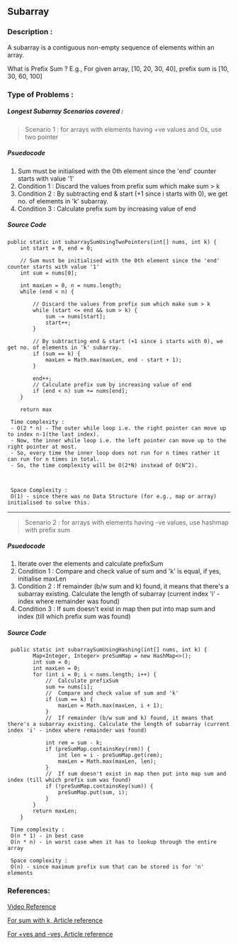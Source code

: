 ## Subarray

### Description :

A subarray is a contiguous non-empty sequence of elements within an array.

What is Prefix Sum ?
E.g., For given array, [10, 20, 30, 40], prefix sum is [10, 30, 60, 100]

### Type of Problems :

##### Longest Subarray Scenarios covered :

> Scenario 1 : for arrays with elements having +ve values and 0s, use two pointer

##### Psuedocode

1) Sum must be initialised with the 0th element since the 'end' counter starts with value '1'
2) Condition 1 : Discard the values from prefix sum which make sum > k
3) Condition 2 : By subtracting end & start (+1 since i starts with 0), we get no. of elements in 'k' subarray.
4) Condition 3 : Calculate prefix sum by increasing value of end

##### Source Code

```
public static int subarraySumUsingTwoPointers(int[] nums, int k) {
    int start = 0, end = 0;
    
    // Sum must be initialised with the 0th element since the 'end' counter starts with value '1' 
    int sum = nums[0]; 
    
    int maxLen = 0, n = nums.length;
    while (end < n) {
        
        // Discard the values from prefix sum which make sum > k 
        while (start <= end && sum > k) {
            sum -= nums[start];
            start++;
        }
        
        // By subtracting end & start (+1 since i starts with 0), we get no. of elements in 'k' subarray. 
        if (sum == k) {
            maxLen = Math.max(maxLen, end - start + 1);
        }

        end++;
        // Calculate prefix sum by increasing value of end
        if (end < n) sum += nums[end];
    }

    return max 
```

``` 
 Time complexity :
 - O(2 * n) - The outer while loop i.e. the right pointer can move up to index n-1(the last index). 
 - Now, the inner while loop i.e. the left pointer can move up to the right pointer at most. 
 - So, every time the inner loop does not run for n times rather it can run for n times in total. 
 - So, the time complexity will be O(2*N) instead of O(N^2).


 
 Space Complexity :
 O(1) - since there was no Data Structure (for e.g., map or array) initialised to solve this.
```

____

> Scenario 2 : for arrays with elements having -ve values, use hashmap with prefix sum

##### Psuedocode

1) Iterate over the elements and calculate prefixSum
2) Condition 1 : Compare and check value of sum and 'k' is equal, if yes, initialise maxLen
3) Condition 2 : If remainder (b/w sum and k) found, it means that there's a subarray existing. Calculate the length of
   subarray (current index 'i' - index where remainder was found)
4) Condition 3 : If sum doesn't exist in map then put into map sum and index (till which prefix sum was found)

##### Source Code

```
 public static int subarraySumUsingHashing(int[] nums, int k) {
        Map<Integer, Integer> preSumMap = new HashMap<>();
        int sum = 0;
        int maxLen = 0;
        for (int i = 0; i < nums.length; i++) {
            //  Calculate prefixSum
            sum += nums[i];
            //  Compare and check value of sum and 'k'
            if (sum == k) {
                maxLen = Math.max(maxLen, i + 1);
            }
            //  If remainder (b/w sum and k) found, it means that there's a subarray existing. Calculate the length of subarray (current index 'i' - index where remainder was found) 
             
            int rem = sum - k;
            if (preSumMap.containsKey(rem)) {
                int len = i - preSumMap.get(rem);
                maxLen = Math.max(maxLen, len);
            }
            //  If sum doesn't exist in map then put into map sum and index (till which prefix sum was found)
            if (!preSumMap.containsKey(sum)) {
                preSumMap.put(sum, i);
            }
        }
        return maxLen;
    }
```

``` 
 Time complexity :
 O(n * 1) - in best case
 O(n * n) - in worst case when it has to lookup through the entire array
 
 Space complexity :
 O(n) - since maximum prefix sum that can be stored is for 'n' elements
```

### References:

[Video Reference](https://www.youtube.com/watch?v=frf7qxiN2qU&t=1596s)

[For sum with k, Article reference ](https://takeuforward.org/data-structure/longest-subarray-with-given-sum-k/)

[For +ves and -ves, Article reference ](https://takeuforward.org/arrays/longest-subarray-with-sum-k-postives-and-negatives/)
